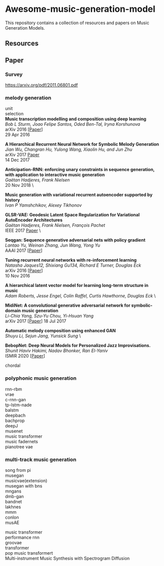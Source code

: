# Awesome-music-generation-model
This repository contains a collection of resources and papers on Music Generation Models.

## Resources


## Paper
### Survey
https://arxiv.org/pdf/2011.06801.pdf


### melody generation
unit 
<br>
selection
<br>
**Music transcription modelling and composition using deep learning** \
*Bob L Sturm, Joao Felipe Santos, Oded Ben-Tal, Iryna Korshunova* \
arXiv 2016 [[Paper](https://arxiv.org/abs/1604.08723)] \
29 Apr 2016

**A Hierarchical Recurrent Neural Network for Symbolic Melody Generation** \
*Jian Wu, Changran Hu, Yulong Wang, Xiaolin Hu, and Jun Zhu* \
arXiv 2017 [Paper](https://arxiv.org/abs/1712.05274) \
14 Dec 2017

**Anticipation-RNN: enforcing unary constraints in sequence generation, with application to interactive music generation** \
*Gaëtan Hadjeres, Frank Nielsen* \
20 Nov 2018 \

**Music generation with variational recurrent autoencoder supported by history** \
*Ivan P Yamshchikov, Alexey Tikhonov*


**GLSR-VAE: Geodesic Latent Space Regularization for Variational AutoEncoder Architectures** \
*Gaëtan Hadjeres, Frank Nielsen, François Pachet* \
IEEE 2017 [Paper](https://ieeexplore.ieee.org/abstract/document/8280895) \


**Seqgan: Sequence generative adversarial nets with policy gradient** \
*Lantao Yu, Weinan Zhang, Jun Wang, Yong Yu* \
AAAI 2017 [[Paper](https://ojs.aaai.org/index.php/AAAI/article/view/10804)]

**Tuning recurrent neural networks with re-inforcement learning** \
*Natasha Jaques12, Shixiang Gu134, Richard E Turner, Douglas Eck* \
arXiv 2016 [[Paper](http://www.datascienceassn.org/sites/default/files/Tuning%20Recurrent%20Neural%20Networks%20with%20Reinforcement%20Learning.pdf)] \
10 Nov 2016

**A hierarchical latent vector model for learning long-term structure in music** \
*Adam Roberts, Jesse Engel, Colin Raffel, Curtis Hawthorne, Douglas Eck* \

**MidiNet: A convolutional generative adversarial network for symbolic-domain music generation** \
*Li-Chia Yang, Szu-Yu Chou, Yi-Hsuan Yang* \
arXiv 2017 [[Paper](https://arxiv.org/abs/1703.10847)]
18 Jul 2017

**Automatic melody composition using enhanced GAN** \
*Shuyu Li, Sejun Jang, Yunsick Sung* \

**BebopNet: Deep Neural Models for Personalized Jazz Improvisations.** \
*Shunit Haviv Hakimi, Nadav Bhonker, Ran El-Yaniv* \
ISMIR 2020 [[Paper](https://program.ismir2020.net/static/final_papers/132.pdf)]

chordal


### polyphonic music generation
rnn-rbm
<br>
vrae
<br>
c-rnn-gan
<br>
tp-lstm-nade
<br>
balstm
<br>
deepbach
<br>
bachprop
<br>
deepJ
<br>
musenet
<br>
music transformer
<br>
music fadernets
<br>
pianotree vae

### multi-track music generation
song from pi
<br>
musegan
<br>
musicvae(extension)
<br>
musegan with bns
<br>
mngans
<br>
dmb-gan
<br>
bandnet
<br>
lakhnes
<br>
mmm
<br>
conlon
<br>
musAE


music transformer
<br>
performance rnn
<br>
groovae
<br>
transformer
<br>
pop music transformert
<br>
Multi-instrument Music Synthesis with Spectrogram Diffusion 

